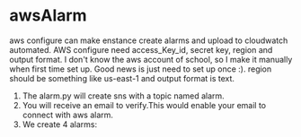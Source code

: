 # awsAlarm
aws configure can make enstance create alarms and upload to cloudwatch automated.
AWS configure need access_Key_id, secret key, region and output format. I don't know the aws account of school, so I make it manually when first time set up. Good news is just need to set up once :).
region should be something like us-east-1 and output format is text. 

1. The alarm.py will create sns with a topic named alarm.
2. You will receive an email to verify.This would enable your email to connect with aws alarm.
3. We create 4 alarms:
